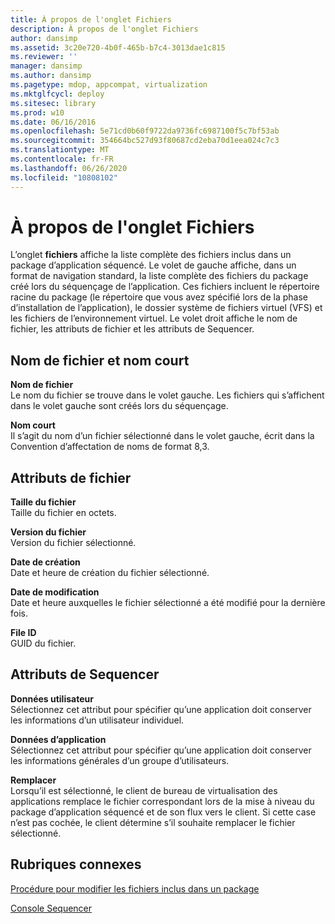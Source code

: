 ```yaml
---
title: À propos de l'onglet Fichiers
description: À propos de l'onglet Fichiers
author: dansimp
ms.assetid: 3c20e720-4b0f-465b-b7c4-3013dae1c815
ms.reviewer: ''
manager: dansimp
ms.author: dansimp
ms.pagetype: mdop, appcompat, virtualization
ms.mktglfcycl: deploy
ms.sitesec: library
ms.prod: w10
ms.date: 06/16/2016
ms.openlocfilehash: 5e71cd0b60f9722da9736fc6987100f5c7bf53ab
ms.sourcegitcommit: 354664bc527d93f80687cd2eba70d1eea024c7c3
ms.translationtype: MT
ms.contentlocale: fr-FR
ms.lasthandoff: 06/26/2020
ms.locfileid: "10808102"
---
```

# À propos de l'onglet Fichiers


L’onglet **fichiers** affiche la liste complète des fichiers inclus dans un package d’application séquencé. Le volet de gauche affiche, dans un format de navigation standard, la liste complète des fichiers du package créé lors du séquençage de l’application. Ces fichiers incluent le répertoire racine du package (le répertoire que vous avez spécifié lors de la phase d’installation de l’application), le dossier système de fichiers virtuel (VFS) et les fichiers de l’environnement virtuel. Le volet droit affiche le nom de fichier, les attributs de fichier et les attributs de Sequencer.

## Nom de fichier et nom court


<a href="" id="file-name"></a>**Nom de fichier**  
Le nom du fichier se trouve dans le volet gauche. Les fichiers qui s’affichent dans le volet gauche sont créés lors du séquençage.

<a href="" id="short-name"></a>**Nom court**  
Il s’agit du nom d’un fichier sélectionné dans le volet gauche, écrit dans la Convention d’affectation de noms de format 8,3.

## Attributs de fichier


<a href="" id="file-size"></a>**Taille du fichier**  
Taille du fichier en octets.

<a href="" id="file-version"></a>**Version du fichier**  
Version du fichier sélectionné.

<a href="" id="date-created"></a>**Date de création**  
Date et heure de création du fichier sélectionné.

<a href="" id="date-modified"></a>**Date de modification**  
Date et heure auxquelles le fichier sélectionné a été modifié pour la dernière fois.

<a href="" id="file-id"></a>**File ID**  
GUID du fichier.

## Attributs de Sequencer


<a href="" id="user-data"></a>**Données utilisateur**  
Sélectionnez cet attribut pour spécifier qu’une application doit conserver les informations d’un utilisateur individuel.

<a href="" id="application-data"></a>**Données d’application**  
Sélectionnez cet attribut pour spécifier qu’une application doit conserver les informations générales d’un groupe d’utilisateurs.

<a href="" id="override"></a>**Remplacer**  
Lorsqu’il est sélectionné, le client de bureau de virtualisation des applications remplace le fichier correspondant lors de la mise à niveau du package d’application séquencé et de son flux vers le client. Si cette case n’est pas cochée, le client détermine s’il souhaite remplacer le fichier sélectionné.

## Rubriques connexes


[Procédure pour modifier les fichiers inclus dans un package](how-to-modify-the-files-included-in-a-package.md)

[Console Sequencer](sequencer-console.md)

 

 





